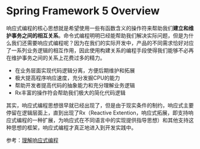 # Spring Framework 5 Overview



响应式编程的核心思想就是希望使用一些有函数含义的操作符来帮助我们**建立和维护事务之间的相互关系**。命令式编程明明已经能帮助我们解决实际问题，但是为什么我们还需要响应式编程呢？因为在我们的实际开发中，产品的不同需求恰好对应了一系列业务逻辑的相互作用，因此使用构建关系的编程手段使得我们能够不必再在维护事务之间的关系上花费过多的精力。

- 在业务层面实现代码逻辑分离，方便后期维护和拓展
- 极大提高程序响应速度，充分发掘CPU的能力
- 帮助开发者提高代码的抽象能力和充分理解业务逻辑
- Rx丰富的操作符会帮助我们极大的简化代码逻辑

其实，响应式编程思想很早就已经出现了，但是由于现实条件的制约，响应式主要停留在逻辑层面上，直到出现了Rx（Reactive Extention，响应式拓展，即支持响应式编程的一种扩展，为响应式在不同语言中的实现提供指导思想）和其他支持这种思想的框架，响应式编程才真正地进入到开发实践中。

参考：[理解响应式编程](https://www.jianshu.com/p/c95e29854cb1)

